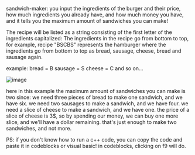 sandwich-maker:
you input the ingredients of the burger and their price, how much ingredients you already have, and how much money you have, and it tells you the maximum amount of sandwiches you can make!

The recipe will be listed as a string consisting of the first letter of the ingredients capitalized:
The ingredients in the recipe go from bottom to top, 
for example, recipe "ВSCBS" represents the hamburger where the ingredients
go from bottom to top as bread, sausage, cheese, bread and sausage again.

example:
bread = B
sausage = S
cheese = C
and so on...

![image](https://github.com/user-attachments/assets/7134dceb-0ec7-4de9-93aa-5211ba823838)


here in this example the maximum amount of sandwiches you can make is two since:
we need three pieces of bread to make one sandwich, and we have six.
we need two sausages to make a sandwich, and we have four.
we need a slice of cheese to make a sandwich, and we have one.
the price of a slice of cheese is 3$, so by spending our money, we can buy one more slice, and we'll have a dollar remaining.
that's just enough to make two sandwiches, and not more.


PS: if you don't know how to run a c++ code, you can copy the code and paste it in codeblocks or visual basic! in codeblocks, clicking on f9 will do.
